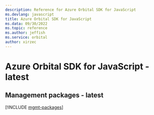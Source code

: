 ```yaml
---
description: Reference for Azure Orbital SDK for JavaScript
ms.devlang: javascript
title: Azure Orbital SDK for JavaScript
ms.data: 09/30/2022
ms.topic: reference
ms.author: jeffish
ms.service: orbital
author: xirzec
---
```

# Azure Orbital SDK for JavaScript - latest

## Management packages - latest
[!INCLUDE [mgmt-packages](orbital-mgmt-index.md)]